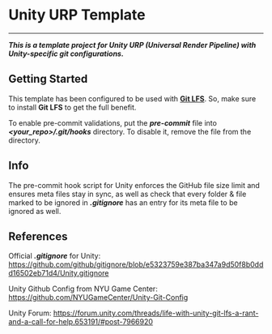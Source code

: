 # Unity URP Template
---
***This is a template project for Unity URP (Universal Render Pipeline) with Unity-specific git configurations.***

## Getting Started

This template has been configured to be used with **[Git LFS](https://git-lfs.github.com)**. So, make sure to install **Git LFS** to get the full benefit.

To enable pre-commit validations, put the ***pre-commit*** file into ***<your_repo>/.git/hooks*** directory. To disable it, remove the file from the directory.

## Info

The pre-commit hook script for Unity enforces the GitHub file size limit and ensures meta files stay in sync,
as well as check that every folder & file marked to be ignored in ***.gitignore*** has an entry for its meta file to be ignored as well.

## References

Official ***.gitignore*** for Unity: https://github.com/github/gitignore/blob/e5323759e387ba347a9d50f8b0ddd16502eb71d4/Unity.gitignore

Unity Github Config from NYU Game Center: https://github.com/NYUGameCenter/Unity-Git-Config

Unity Forum: https://forum.unity.com/threads/life-with-unity-git-lfs-a-rant-and-a-call-for-help.653191/#post-7966920
